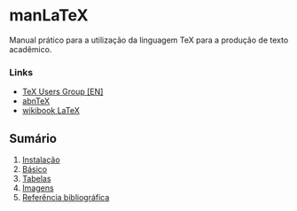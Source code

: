 # manLaTeX
Manual prático para a utilização da linguagem TeX para a produção de texto acadêmico.

### Links
* [TeX Users Group [EN]](https://tug.org/index.html)
* [abnTeX](https://www.abntex.net.br/)
* [wikibook LaTeX](https://en.wikibooks.org/wiki/LaTeX)

## Sumário
1. [Instalação](install.md)
2. [Básico](basico.md)
3. [Tabelas](tab.md)
4. [Imagens](img.md)
5. [Referência bibliográfica](ref.md)
